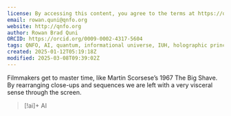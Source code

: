 ```yaml
---
license: By accessing this content, you agree to the terms at https://qnfo.org/LICENSE
email: rowan.quni@qnfo.org
website: http://qnfo.org
author: Rowan Brad Quni
ORCID: https://orcid.org/0009-0002-4317-5604
tags: QNFO, AI, quantum, informational universe, IUH, holographic principle
created: 2025-01-12T05:19:18Z
modified: 2025-03-08T09:39:02Z
---
```


Filmmakers get to master time, like Martin Scorsese’s 1967 The Big Shave. By rearranging close-ups and sequences we are left with a very visceral sense through the screen.

> [!ai]+ AI
